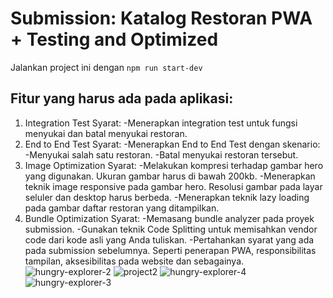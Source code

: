 # Submission: Katalog Restoran PWA + Testing and Optimized

Jalankan project ini dengan `npm run start-dev`

## Fitur yang harus ada pada aplikasi:

1. Integration Test
   Syarat:
   -Menerapkan integration test untuk fungsi menyukai dan batal menyukai restoran.
2. End to End Test
   Syarat:
   -Menerapkan End to End Test dengan skenario:
   -Menyukai salah satu restoran.
   -Batal menyukai restoran tersebut.
3. Image Optimization
   Syarat:
   -Melakukan kompresi terhadap gambar hero yang digunakan. Ukuran gambar harus di bawah 200kb.
   -Menerapkan teknik image responsive pada gambar hero. Resolusi gambar pada layar seluler dan desktop harus berbeda.
   -Menerapkan teknik lazy loading pada gambar daftar restoran yang ditampilkan.
4. Bundle Optimization
   Syarat:
   -Memasang bundle analyzer pada proyek submission.
   -Gunakan teknik Code Splitting untuk memisahkan vendor code dari kode asli yang Anda tuliskan.
   -Pertahankan syarat yang ada pada submission sebelumnya. Seperti penerapan PWA, responsibilitas tampilan, aksesibilitas pada website dan sebagainya.
   ![hungry-explorer-2](https://github.com/meialbertzend/Submission-Katalog-Restoran-PWA-Testing-and-Optimized/assets/141926927/145e3178-fabe-46c0-a60a-225dc40c8fa5)
   ![project2](https://github.com/meialbertzend/Submission-Katalog-Restoran-PWA-Testing-and-Optimized/assets/141926927/a2661628-4b1a-42a5-aa89-4a67c186d6f3)
   ![hungry-explorer-4](https://github.com/meialbertzend/Submission-Katalog-Restoran-PWA-Testing-and-Optimized/assets/141926927/d8fd42f2-db57-465b-9aae-79c81ca7df21)
   ![hungry-explorer-3](https://github.com/meialbertzend/Submission-Katalog-Restoran-PWA-Testing-and-Optimized/assets/141926927/5d0ce147-8467-4e82-8046-836ef597fcc7)
